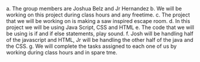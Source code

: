  a. The group members are Joshua Belz and Jr Hernandez
               b. We will be working on this project during class hours and any freetime.
               c. The project that we will be working on is making a saw inspired escape room.
               d. In this project we will be using Java Script, CSS and HTML 
               e. The code that we will be using is if and if else statements, play sound.
               f. Josh will be handling half of the javascript and HTML, Jr will be handling the other half of the java and the CSS.
               g. We will complete the tasks assigned to each one of us by working during class hours and in spare tme.